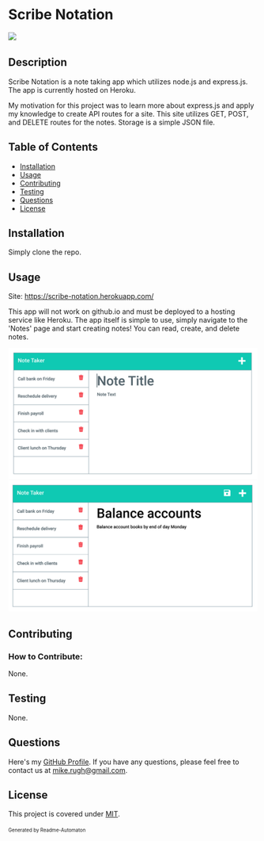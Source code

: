 # Scribe Notation
![](https://img.shields.io/badge/License-MIT-green)

## Description

Scribe Notation is a note taking app which utilizes node.js and express.js. The app is currently hosted on Heroku.

My motivation for this project was to learn more about express.js and apply my knowledge to create API routes for a site. This site utilizes GET, POST, and DELETE routes for the notes. Storage is a simple JSON file.

## Table of Contents
- [Installation](#Installation)
- [Usage](#Usage)
- [Contributing](#Contributing)
- [Testing](#Testing)
- [Questions](#Questions)
- [License](#License)

## Installation

Simply clone the repo.

## Usage

Site: https://scribe-notation.herokuapp.com/

This app will not work on github.io and must be deployed to a hosting service like Heroku. The app itself is simple to use, simply navigate to the 'Notes' page and start creating notes! You can read, create, and delete notes.

![Demo Pic #1](./assets/11-express-homework-demo-01.png?raw=true)
![Demo Pic #2](./assets/11-express-homework-demo-02.png)

## Contributing
### How to Contribute:

None.

## Testing

None.

## Questions

Here's my [GitHub Profile](https://github.com/DA-Mike/).
If you have any questions, please feel free to contact us at mike.rugh@gmail.com.

## License

This project is covered under [MIT](https://choosealicense.com/licenses/mit/).


<sup><sub>Generated by Readme-Automaton</sub></sup>
